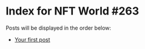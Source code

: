 # Index for NFT World #263
Posts will be displayed in the order below:

- [Your first post](./001-first.md)

